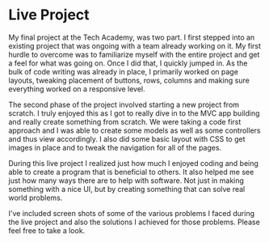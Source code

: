 # Live Project

My final project at the Tech Academy, was two part. I first stepped into an existing project that was ongoing with a team already working on it. My first hurdle to overcome was to familiarize myself with the entire project and get a feel for what was going on. Once I did that, I quickly jumped in. As the bulk of code writing was already in place, I primarily worked on page layouts, tweaking placement of buttons, rows, columns and making sure everything worked on a responsive level.

The second phase of the project involved starting a new project from scratch. I truly enjoyed this as I got to really dive in to the MVC app building and really create something from scratch. We were taking a code first approach and I was able to create some models as well as some controllers and thus view accordingly. I also did some basic layout with CSS to get images in place and to tweak the navigation for all of the pages. 

During this live project I realized just how much I enjoyed coding and being able to create a program that is beneficial to others. It also helped me see just how many ways there are to help with software. Not just in making something with a nice UI, but by creating something that can solve real world problems.

I've included screen shots of some of the various problems I faced during the live project and also the solutions I achieved for those problems. Please feel free to take a look.


